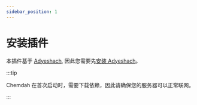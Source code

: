 ```yaml
---
sidebar_position: 1
---
```


# 安装插件

本插件基于 [Adyeshach](https://a.ptms.ink), 因此您需要先[安装 Adyeshach](https://a.ptms.ink/docs/start/build)。

:::tip

Chemdah 在首次启动时，需要下载依赖，因此请确保您的服务器可以正常联网。

:::